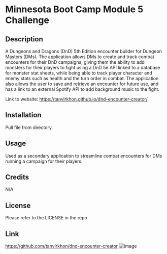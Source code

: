 # Minnesota Boot Camp Module 5 Challenge

## Description

A Dungeons and Dragons (DnD) 5th Edition encounter builder for Dungeon Masters (DMs). The application allows DMs to create and track combat encounters for their DnD campaigns, giving them the ability to add monsters for their players to fight using a DnD 5e API linked to a database for monster stat sheets, while being able to track player character and enemy stats such as health and the turn order in combat. The application also allows the user to save and retrieve an encounter for future use, and has a link to an external Spotify API to add background music to the fight.

Link to website: https://tanvirkhon.github.io/dnd-encounter-creator/

## Installation

Pull file from directory.

## Usage

Used as a secondary application to streamline combat encounters for DMs running a campaign for their players.

## Credits

N/A

## License

Please refer to the LICENSE in the repo

## Link

https://github.com/tanvirkhon/dnd-encounter-creator
![image](https://user-images.githubusercontent.com/118943682/215650165-1994c512-391d-4153-94e1-e3fc807443fd.png)

